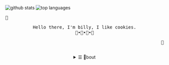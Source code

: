 
![github stats](https://github-readme-stats.vercel.app/api?username=billyeatcookies&show_icons=true&hide=stars&hide_border=true&bg_color=232326&icon_color=ebcb8b&title_color=a0c5e7&text_color=a0c5e7) ![top languages](https://github-readme-stats.vercel.app/api/top-langs/?username=billyeatcookies&layout=compact&show_icons=true&hide_border=true&bg_color=232326&icon_color=ebcb8b&title_color=a0c5e7&text_color=a0c5e7)

<p align="left"><strong><samp>🍙</samp></strong></p><p align="center">
    <samp>
    Hello there, I'm billy, I like cookies.<br>
    🍪•🥐•🍘•🍙
    </samp>
    <br>
</p><p align="right"><strong><samp>🍙</samp></strong></p>
<br>

<details align="center">
<summary>&#9776; 🍙bout</summary>
    <h2></h2>
    <div align="center">
    <h1>
      <sub>
        <img src="https://avatars.githubusercontent.com/u/70792552?v=4" height="44">
      </sub>
      billyeatcookies
    </h1>
    <p align="center"><img width="40" src="https://user-images.githubusercontent.com/70792552/128982162-96a418f9-afce-4f5d-9c36-2ed25a5b71b3.gif"></p>
    <img alt="Python" src="https://img.shields.io/badge/python-%2314354C.svg?style=for-the-badge&logo=python&logoColor=white"/>
    <img alt="C#" src="https://img.shields.io/badge/c%23-%23239120.svg?style=for-the-badge&logo=c-sharp&logoColor=white"/>
    <img alt="C++" src="https://img.shields.io/badge/c++-%2300599C.svg?style=for-the-badge&logo=c%2B%2B&logoColor=white"/><br>
    <img src="https://64.media.tumblr.com/a71bc83661d3be8192c7d6cd62e2e966/tumblr_nrsh8x7Ztx1uyhxq0o1_500.gifv" align="right" width="500px">
    <img src='https://data.whicdn.com/images/354171585/original.gif' width='175px'>
    <br>
    <p>
      Hello there! I'm sammy, an avid gamer and programmer,
      that makes things either solve a problem I had, or seems cool and interesting (to me, anyway). Those are the 2 main reasons, besides being bored.
      Oh, I also watch anime. It's one of my favourite types of media. <a href='https://myanimelist.net/profile/TorchedSammy'>MyAnimeList profile here!</a>
      <br><br>
      As of recent I've gotten pretty comfortable with Go(lang) and Lua. My current projects (linked below) are made with them.
      <br><br>
      During any random free time I have I listen to mostly Kpop, Pop and Hiphop.
    </p>
    <br>
    <a href="https://torchedsammy.itch.io">
      <img alt="Itch.io" src="https://img.shields.io/badge/Itch%20-%23FF0B34.svg?&style=for-the-badge&logo=Itch.io&logoColor=white">
    </a>
    <a href="https://steamcommunity.com/id/TorchedSammy">
      <img alt="Steam" src="https://img.shields.io/badge/steam%20-%23000000.svg?&style=for-the-badge&logo=steam&logoColor=white">
    </a>
    <br>
    <a href="https://discord.gg/3PDdcQz">
      <img alt="Discord" src="https://img.shields.io/badge/sammys%20cloud%20community-%237289DA.svg?&style=for-the-badge&logo=discord&logoColor=white">
    </a>
    </div>
    <h3 align="center">Commits</h3>
    <p align="center">
      <img align="center" src="https://github.com/billyeatcookies/billyeatcookies/blob/output/github-contribution-grid-snake.svg" alt="twitter/billyeatcookies" />
    </p>


    <p align="center">
        <samp>
        <a href="mailto:findarr@pm.me" target="_blank">E-Mail</a> •
        <a href="https://matrix.to/#/@owl4ce:matrix.org" target="_blank">Matrix</a> •
        <a href="https://deviantart.com/owl4ce" target="_blank">DeviantArt</a> •
        <a href="https://youtube.com/c/HarrysLabs-linuxer" target="_blank">YouTube</a>
        </samp>
    </p>
    <h2></h2>
    <p align="center">
        <a href="#ǝɔϟlʍo" target="_blank">
            <img alt="Top Language" src="https://github-readme-stats.vercel.app/api/top-langs/?bg_color=00000000&layout=compact&username=owl4ce&hide_border=true&title_color=c9d1d9&text_color=c3c5cd"/>
            <img alt="GitHub Stats" src="https://github-readme-stats.vercel.app/api?bg_color=00000000&username=owl4ce&show_icons=true&include_all_commits=true&count_private=true&hide=commits&hide_border=true&icon_color=4C566A&title_color=c9d1d9&text_color=c3c5cd"/>
        </a>
    </p>
    <h2></h2>
    <p align="center">
        <a target="_blank" href="https://spotify-github-profile.vercel.app/api/view?uid=tka9mon1k1ur6olrq8c04yvij&redirect=true">
            <img width="100%" alt="Now Playing" src="https://spotify-github-profile.vercel.app/api/view?uid=tka9mon1k1ur6olrq8c04yvij&cover_image=true&theme=novatorem"/>
        </a>
    </p>
</details>
